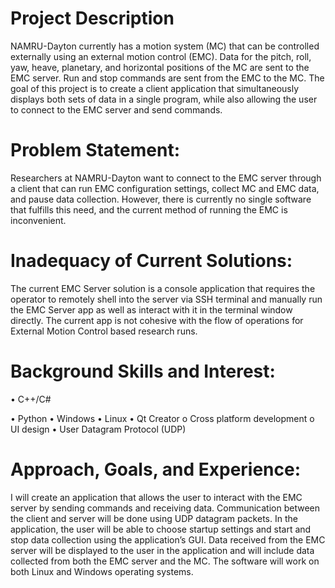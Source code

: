 # Project Description
NAMRU-Dayton currently has a motion system (MC) that can be controlled externally using an external motion control (EMC). Data for the pitch, roll, yaw, heave, planetary, and horizontal positions of the MC are sent to the EMC server. Run and stop commands are sent from the EMC to the MC. The goal of this project is to create a client application that simultaneously displays both sets of data in a single program, while also allowing the user to connect to the EMC server and send commands.

# Problem Statement:
Researchers at NAMRU-Dayton want to connect to the EMC server through a client that can run EMC configuration settings, collect MC and EMC data, and pause data collection. However, there is currently no single software that fulfills this need, and the current method of running the EMC is inconvenient.

# Inadequacy of Current Solutions:
The current EMC Server solution is a console application that requires the operator to remotely shell into the server via SSH terminal and manually run the EMC Server app as well as interact with it in the terminal window directly. The current app is not cohesive with the flow of operations for External Motion Control based research runs.

# Background Skills and Interest:

•	C++/C#

•	Python
•	Windows
•	Linux
•	Qt Creator
	o	Cross platform development 
	o	UI design
•	User Datagram Protocol (UDP)

# Approach, Goals, and Experience:
I will create an application that allows the user to interact with the EMC server by sending commands and receiving data. Communication between the client and server will be done using UDP datagram packets. In the application, the user will be able to choose startup settings and start and stop data collection using the application’s GUI. Data received from the EMC server will be displayed to the user in the application and will include data collected from both the EMC server and the MC. The software will work on both Linux and Windows operating systems.
